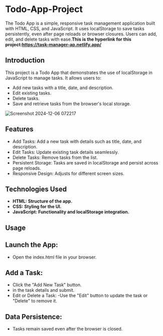 # Todo-App-Project
The Todo App is a simple, responsive task management application built with HTML, CSS, and JavaScript. It uses localStorage to save tasks persistently, even after page reloads or browser closures. Users can add, edit, and delete tasks with ease.**This is the hyperlink for this project:https://task-manager-ap.netlify.app/**

## Introduction
This project is a Todo App that demonstrates the use of localStorage in JavaScript to manage tasks. It allows users to:

- Add new tasks with a title, date, and description.
- Edit existing tasks.
- Delete tasks.
- Save and retrieve tasks from the browser's local storage.

![Screenshot 2024-12-06 072217](https://github.com/user-attachments/assets/9d9ea99f-1f02-4e01-824d-902889f0893e)

## Features
- Add Tasks: Add a new task with details such as title, date, and description. 
- Edit Tasks: Update existing task details seamlessly.
- Delete Tasks: Remove tasks from the list.
- Persistent Storage: Tasks are saved in localStorage and persist across page reloads.
- Responsive Design: Adjusts for different screen sizes.

## Technologies Used
- **HTML: Structure of the app.**
- **CSS: Styling for the UI.**
- **JavaScript: Functionality and localStorage integration.**


## Usage
## Launch the App:
- Open the index.html file in your browser.
## Add a Task:
- Click the "Add New Task" button.
- in the task details and submit.
- Edit or Delete a Task:
-Use the "Edit" button to update the task or "Delete" to remove it.
## Data Persistence:
 - Tasks remain saved even after the browser is closed.
